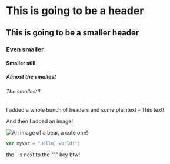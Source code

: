 # This is going to be a header
## This is going to be a smaller header
### Even smaller
#### Smaller still
##### Almost the smallest
###### The smallest!!
I added a whole bunch of headers and some plaintext - This text!

And then I added an image!

![An image of a bear, a cute one!](https://m.media-amazon.com/images/I/715nrYfU9QL.__AC_SY300_SX300_QL70_ML2_.jpg)


``` javascript
var myVar = "Hello, world!";
```
the ` is next to the "1" key btw!
